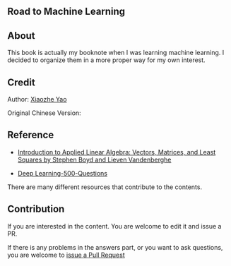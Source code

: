 ## Road to Machine Learning

## About

This book is actually my booknote when I was learning machine learning. I decided to organize them in a more proper way for my own interest.

## Credit

Author: [Xiaozhe Yao](https://xzyaoi.github.io/)

Original Chinese Version: 

## Reference

* [Introduction to Applied Linear Algebra: Vectors, Matrices, and Least Squares by Stephen Boyd and Lieven Vandenberghe](http://vmls-book.stanford.edu/vmls.pdf)

* [Deep Learning-500-Questions](https://github.com/scutan90/DeepLearning-500-questions)

There are many different resources that contribute to the contents.

## Contribution

If you are interested in the content. You are welcome to edit it and issue a PR.

If there is any problems in the answers part, or you want to ask questions, you are welcome to [issue a Pull Request](https://github.com/xzyaoi/qaml/issues/new)